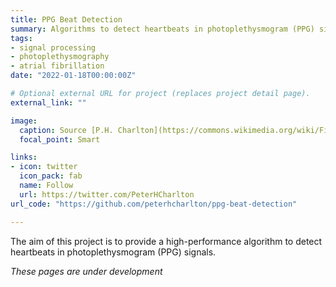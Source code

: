```yaml
---
title: PPG Beat Detection
summary: Algorithms to detect heartbeats in photoplethysmogram (PPG) signals
tags:
- signal processing
- photoplethysmography
- atrial fibrillation
date: "2022-01-18T00:00:00Z"

# Optional external URL for project (replaces project detail page).
external_link: ""

image:
  caption: Source [P.H. Charlton](https://commons.wikimedia.org/wiki/File:Detecting_atrial_fibrillation_(AF)_from_the_photoplethysmogram_(PPG).svg) ([CC BY 4.0](https://creativecommons.org/licenses/by/4.0/))
  focal_point: Smart

links:
- icon: twitter
  icon_pack: fab
  name: Follow
  url: https://twitter.com/PeterHCharlton
url_code: "https://github.com/peterhcharlton/ppg-beat-detection"

---
```


The aim of this project is to provide a high-performance algorithm to detect heartbeats in photoplethysmogram (PPG) signals.

_These pages are under development_